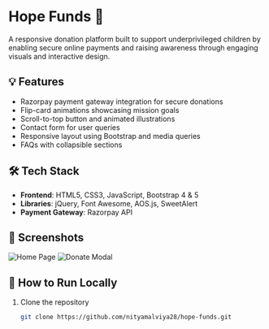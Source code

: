 # Hope Funds 💖

A responsive donation platform built to support underprivileged children by enabling secure online payments and raising awareness through engaging visuals and interactive design.

## 💡 Features
- Razorpay payment gateway integration for secure donations
- Flip-card animations showcasing mission goals
- Scroll-to-top button and animated illustrations
- Contact form for user queries
- Responsive layout using Bootstrap and media queries
- FAQs with collapsible sections

## 🛠️ Tech Stack
- **Frontend**: HTML5, CSS3, JavaScript, Bootstrap 4 & 5
- **Libraries**: jQuery, Font Awesome, AOS.js, SweetAlert
- **Payment Gateway**: Razorpay API

## 📸 Screenshots
<!-- Add screenshots -->
![Home Page](images/screenshot1.png)
![Donate Modal](images/screenshot2.png)

## 📂 How to Run Locally
1. Clone the repository  
   ```bash
   git clone https://github.com/nityamalviya28/hope-funds.git
